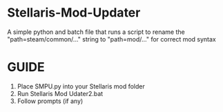# Stellaris-Mod-Updater
A simple python and batch file that runs a script to rename the "path=steam/common/..." string to "path=mod/..." for correct mod syntax

# GUIDE

1. Place SMPU.py into your Stellaris mod folder
2. Run Stellaris Mod Udater2.bat
3. Follow prompts (if any)
